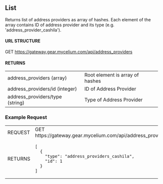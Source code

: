 ## List

Returns list of address providers as array of hashes. Each element of the array
        contains ID of address provider and its type (e.g. &#39;address_provider_cashila&#39;).

#### URL STRUCTURE

GET https://gateway.gear.mycelium.com/api/address_providers

#### RETURNS

<table>
  <tr>
    <td>address_providers (array)
    <td>Root element is array of hashes
  <tr>
    <td>address_providers/id (integer)
    <td>ID of Address Provider
  <tr>
    <td>address_providers/type (string)
    <td>Type of Address Provider
</table>

### Example Request

<table>
  <tr>
    <td>REQUEST
    <td>GET https://gateway.gear.mycelium.com/api/address_providers
  <tr>
    <td>RETURNS
    <td><pre><code>[
  {
    "type": "address_providers_cashila",
    "id": 1
  }
]</code></pre>
</table>

